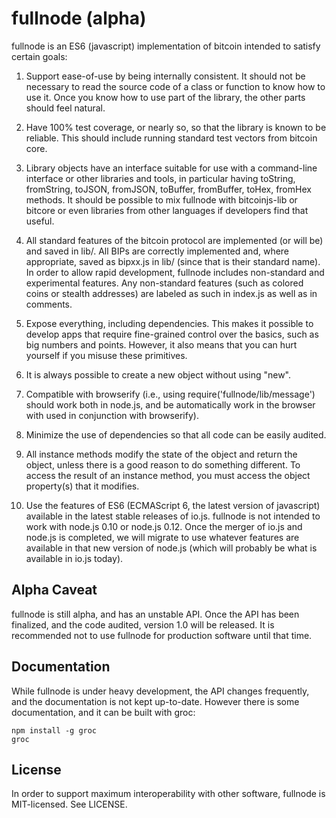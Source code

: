 fullnode (alpha)
================

fullnode is an ES6 (javascript) implementation of bitcoin intended to satisfy
certain goals:

1. Support ease-of-use by being internally consistent. It should not be
necessary to read the source code of a class or function to know how to use it.
Once you know how to use part of the library, the other parts should feel
natural.

2. Have 100% test coverage, or nearly so, so that the library is known to be
reliable. This should include running standard test vectors from bitcoin core.

3. Library objects have an interface suitable for use with a command-line
interface or other libraries and tools, in particular having toString,
fromString, toJSON, fromJSON, toBuffer, fromBuffer, toHex, fromHex methods. It
should be possible to mix fullnode with bitcoinjs-lib or bitcore or even
libraries from other languages if developers find that useful.

4. All standard features of the bitcoin protocol are implemented (or will be)
and saved in lib/. All BIPs are correctly implemented and, where appropriate,
saved as bipxx.js in lib/ (since that is their standard name). In order to
allow rapid development, fullnode includes non-standard and experimental
features. Any non-standard features (such as colored coins or stealth
addresses) are labeled as such in index.js as well as in comments.

5. Expose everything, including dependencies. This makes it possible to develop
apps that require fine-grained control over the basics, such as big numbers and
points. However, it also means that you can hurt yourself if you misuse these
primitives.

6. It is always possible to create a new object without using "new".

7. Compatible with browserify (i.e., using require('fullnode/lib/message')
should work both in node.js, and be automatically work in the browser with used in
conjunction with browserify).

8. Minimize the use of dependencies so that all code can be easily audited.

9. All instance methods modify the state of the object and return the object,
unless there is a good reason to do something different.  To access the result
of an instance method, you must access the object property(s) that it modifies.

10. Use the features of ES6 (ECMAScript 6, the latest version of javascript)
available in the latest stable releases of io.js. fullnode is not intended to
work with node.js 0.10 or node.js 0.12. Once the merger of io.js and node.js is
completed, we will migrate to use whatever features are available in that new
version of node.js (which will probably be what is available in io.js today).

## Alpha Caveat ##

fullnode is still alpha, and has an unstable API. Once the API has been
finalized, and the code audited, version 1.0 will be released. It is
recommended not to use fullnode for production software until that time.

## Documentation ##

While fullnode is under heavy development, the API changes frequently, and the
documentation is not kept up-to-date. However there is some documentation, and
it can be built with groc:

```
npm install -g groc
groc
```

## License ##

In order to support maximum interoperability with other software, fullnode is
MIT-licensed. See LICENSE.
